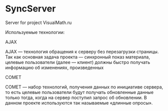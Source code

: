 # SyncServer
Server for project VisualMath.ru

Используемые технологии:

AJAX

AJAX — технология обращения к серверу без перезагрузки страницы. Так как основная задача проекта — синхронный показ материала, целевые пользователи (далее — клиент) должны быстро получать информацию об изменениях, произведенных

COMET

COMET — набор технологий, получения данных по инициативе сервера, то есть целевые пользователи будут получать обновленные данные только тогда, когда на сервер поступил запрос об обновлении. В данном проекте используются так называемые «длинные опросы».

